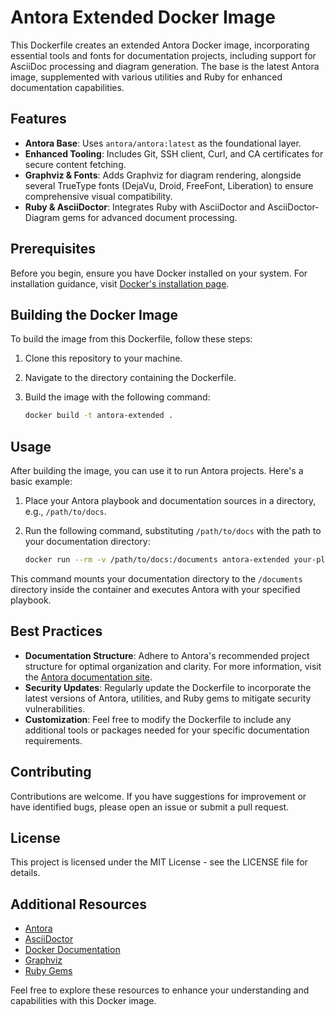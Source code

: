 # Antora Extended Docker Image

This Dockerfile creates an extended Antora Docker image, incorporating essential tools and fonts for documentation projects, including support for AsciiDoc processing and diagram generation. The base is the latest Antora image, supplemented with various utilities and Ruby for enhanced documentation capabilities.

## Features

- **Antora Base**: Uses `antora/antora:latest` as the foundational layer.
- **Enhanced Tooling**: Includes Git, SSH client, Curl, and CA certificates for secure content fetching.
- **Graphviz & Fonts**: Adds Graphviz for diagram rendering, alongside several TrueType fonts (DejaVu, Droid, FreeFont, Liberation) to ensure comprehensive visual compatibility.
- **Ruby & AsciiDoctor**: Integrates Ruby with AsciiDoctor and AsciiDoctor-Diagram gems for advanced document processing.

## Prerequisites

Before you begin, ensure you have Docker installed on your system. For installation guidance, visit [Docker's installation page](https://docs.docker.com/get-docker/).

## Building the Docker Image

To build the image from this Dockerfile, follow these steps:

1. Clone this repository to your machine.
2. Navigate to the directory containing the Dockerfile.
3. Build the image with the following command:

    ```bash
    docker build -t antora-extended .
    ```

## Usage

After building the image, you can use it to run Antora projects. Here's a basic example:

1. Place your Antora playbook and documentation sources in a directory, e.g., `/path/to/docs`.
2. Run the following command, substituting `/path/to/docs` with the path to your documentation directory:

    ```bash
    docker run --rm -v /path/to/docs:/documents antora-extended your-playbook.yml
    ```

This command mounts your documentation directory to the `/documents` directory inside the container and executes Antora with your specified playbook.

## Best Practices

- **Documentation Structure**: Adhere to Antora's recommended project structure for optimal organization and clarity. For more information, visit the [Antora documentation site](https://docs.antora.org/antora/2.3/).
- **Security Updates**: Regularly update the Dockerfile to incorporate the latest versions of Antora, utilities, and Ruby gems to mitigate security vulnerabilities.
- **Customization**: Feel free to modify the Dockerfile to include any additional tools or packages needed for your specific documentation requirements.

## Contributing

Contributions are welcome. If you have suggestions for improvement or have identified bugs, please open an issue or submit a pull request.

## License

This project is licensed under the MIT License - see the LICENSE file for details.

## Additional Resources

- [Antora](https://antora.org/)
- [AsciiDoctor](https://asciidoctor.org/)
- [Docker Documentation](https://docs.docker.com/)
- [Graphviz](https://www.graphviz.org/)
- [Ruby Gems](https://rubygems.org/)

Feel free to explore these resources to enhance your understanding and capabilities with this Docker image.
